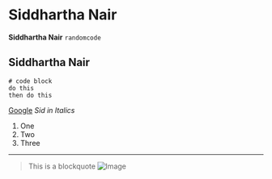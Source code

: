 # Siddhartha Nair
**Siddhartha Nair**   `randomcode`
## Siddhartha Nair
```
# code block
do this
then do this
```

[Google](https://www.google.com)  *Sid in Italics*

1. One
2. Two
3. Three
---
> This is a blockquote
![Image](https://images.squarespace-cdn.com/content/v1/55cfb535e4b061baebe310df/1587472623697-IC8B3J3ZIZI0AMIE7U8G/sky+photo+for+website+home+page.jpeg?format=2500w)
